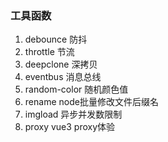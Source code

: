### 工具函数

1. debounce 防抖
2. throttle 节流
3. deepclone 深拷贝
4. eventbus 消息总线
5. random-color 随机颜色值
6. rename node批量修改文件后缀名
7. imgload 异步并发数限制
8. proxy  vue3 proxy体验